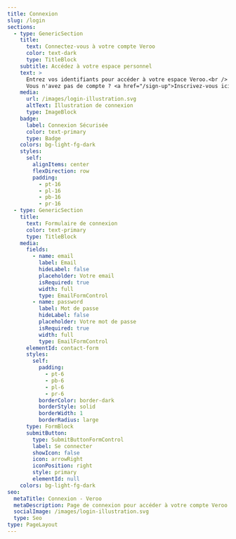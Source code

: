 ```yaml
---
title: Connexion
slug: /login
sections:
  - type: GenericSection
    title:
      text: Connectez-vous à votre compte Veroo
      color: text-dark
      type: TitleBlock
    subtitle: Accédez à votre espace personnel
    text: >
      Entrez vos identifiants pour accéder à votre espace Veroo.<br />
      Vous n'avez pas de compte ? <a href="/sign-up">Inscrivez-vous ici</a>.
    media:
      url: /images/login-illustration.svg
      altText: Illustration de connexion
      type: ImageBlock
    badge:
      label: Connexion Sécurisée
      color: text-primary
      type: Badge
    colors: bg-light-fg-dark
    styles:
      self:
        alignItems: center
        flexDirection: row
        padding:
          - pt-16
          - pl-16
          - pb-16
          - pr-16
  - type: GenericSection
    title:
      text: Formulaire de connexion
      color: text-primary
      type: TitleBlock
    media:
      fields:
        - name: email
          label: Email
          hideLabel: false
          placeholder: Votre email
          isRequired: true
          width: full
          type: EmailFormControl
        - name: password
          label: Mot de passe
          hideLabel: false
          placeholder: Votre mot de passe
          isRequired: true
          width: full
          type: EmailFormControl
      elementId: contact-form
      styles:
        self:
          padding:
            - pt-6
            - pb-6
            - pl-6
            - pr-6
          borderColor: border-dark
          borderStyle: solid
          borderWidth: 1
          borderRadius: large
      type: FormBlock
      submitButton:
        type: SubmitButtonFormControl
        label: Se connecter
        showIcon: false
        icon: arrowRight
        iconPosition: right
        style: primary
        elementId: null
    colors: bg-light-fg-dark
seo:
  metaTitle: Connexion - Veroo
  metaDescription: Page de connexion pour accéder à votre compte Veroo.
  socialImage: /images/login-illustration.svg
  type: Seo
type: PageLayout
---
```

